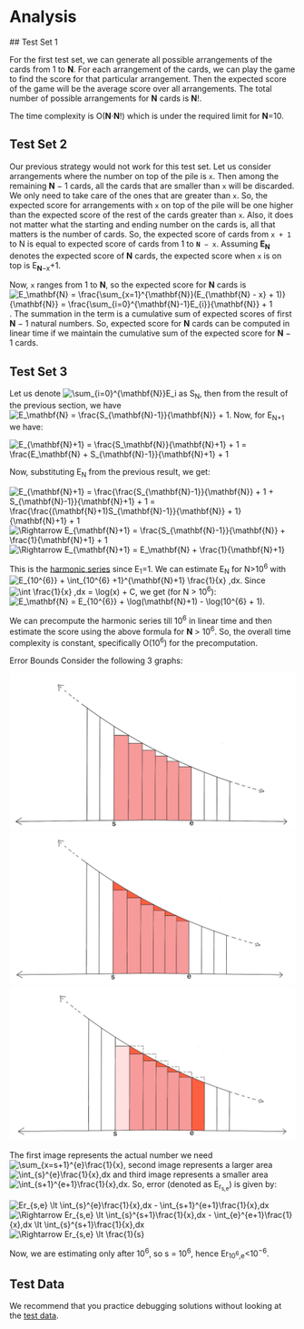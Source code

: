 # Analysis

## Test Set 1

For the first test set, we can generate all possible arrangements of the cards from 1 to **N**. For each arrangement of the cards, we can play the game to find the score for that particular arrangement. Then the expected score of the game will be the average score over all arrangements. The total number of possible arrangements for **N** cards is **N**!.

The time complexity is O(**N**⋅**N**!) which is under the required limit for **N**=10.

## Test Set 2

Our previous strategy would not work for this test set.
Let us consider arrangements where the number on top of the pile is `x`. Then among the remaining **N** − 1 cards, all the cards that are smaller than `x` will be discarded. We only need to take care of the ones that are greater than `x`. So, the expected score for arrangements with `x` on top of the pile will be one higher than the expected score of the rest of the cards greater than `x`. Also, it does not matter what the starting and ending number on the cards is, all that matters is the number of cards. So, the expected score of cards from `x + 1` to N is equal to expected score of cards from 1 to <code>**N** − x</code>. Assuming **E<sub>N</sub>** denotes the expected score of **N** cards, the expected score when `x` is on top is E<sub>**N**−x</sub>+1.

Now, `x` ranges from 1 to **N**, so the expected score for **N** cards is ![E_\mathbf{N} = \frac{\sum_{x=1}^{\mathbf{N}}(E_{\mathbf{N} - x} + 1)}{\mathbf{N}} =
\frac{\sum_{i=0}^{\mathbf{N}-1}E_{i}}{\mathbf{N}} + 1](https://render.githubusercontent.com/render/math?math=E_%5Cmathbf%7BN%7D%20%3D%20%5Cfrac%7B%5Csum_%7Bx%3D1%7D%5E%7B%5Cmathbf%7BN%7D%7D%28E_%7B%5Cmathbf%7BN%7D%20-%20x%7D%20%2B%201%29%7D%7B%5Cmathbf%7BN%7D%7D%20%3D%0A%5Cfrac%7B%5Csum_%7Bi%3D0%7D%5E%7B%5Cmathbf%7BN%7D-1%7DE_%7Bi%7D%7D%7B%5Cmathbf%7BN%7D%7D%20%2B%201). The summation in the term is a cumulative sum of expected scores of first **N** − 1 natural numbers. So, expected score for **N** cards can be computed in linear time if we maintain the cumulative sum of the expected score for **N** − 1 cards.

## Test Set 3

Let us denote ![\sum_{i=0}^{\mathbf{N}}E_i](https://render.githubusercontent.com/render/math?math=%5Csum_%7Bi%3D0%7D%5E%7B%5Cmathbf%7BN%7D%7DE_i) as S<sub>N</sub>, then from the result of the previous section, we have ![E_\mathbf{N} = \frac{S_{\mathbf{N}-1}}{\mathbf{N}} + 1](https://render.githubusercontent.com/render/math?math=E_%5Cmathbf%7BN%7D%20%3D%20%5Cfrac%7BS_%7B%5Cmathbf%7BN%7D-1%7D%7D%7B%5Cmathbf%7BN%7D%7D%20%2B%201). Now, for E<sub>N+1</sub> we have:

![E_{\mathbf{N}+1} = \frac{S_\mathbf{N}}{\mathbf{N}+1} + 1 = \frac{E_\mathbf{N} + S_{\mathbf{N}-1}}{\mathbf{N}+1} + 1](https://render.githubusercontent.com/render/math?math=E_%7B%5Cmathbf%7BN%7D%2B1%7D%20%3D%20%5Cfrac%7BS_%5Cmathbf%7BN%7D%7D%7B%5Cmathbf%7BN%7D%2B1%7D%20%2B%201%20%3D%20%5Cfrac%7BE_%5Cmathbf%7BN%7D%20%2B%20S_%7B%5Cmathbf%7BN%7D-1%7D%7D%7B%5Cmathbf%7BN%7D%2B1%7D%20%2B%201)

Now, substituting E<sub>N</sub> from the previous result, we get:

![E_{\mathbf{N}+1} = \frac{\frac{S_{\mathbf{N}-1}}{\mathbf{N}} + 1 + S_{\mathbf{N}-1}}{\mathbf{N}+1} + 1 =
\frac{\frac{(\mathbf{N}+1)S_{\mathbf{N}-1}}{\mathbf{N}} + 1}{\mathbf{N}+1} + 1](https://render.githubusercontent.com/render/math?math=E_%7B%5Cmathbf%7BN%7D%2B1%7D%20%3D%20%5Cfrac%7B%5Cfrac%7BS_%7B%5Cmathbf%7BN%7D-1%7D%7D%7B%5Cmathbf%7BN%7D%7D%20%2B%201%20%2B%20S_%7B%5Cmathbf%7BN%7D-1%7D%7D%7B%5Cmathbf%7BN%7D%2B1%7D%20%2B%201%20%3D%0A%5Cfrac%7B%5Cfrac%7B%28%5Cmathbf%7BN%7D%2B1%29S_%7B%5Cmathbf%7BN%7D-1%7D%7D%7B%5Cmathbf%7BN%7D%7D%20%2B%201%7D%7B%5Cmathbf%7BN%7D%2B1%7D%20%2B%201)
![\Rightarrow E_{\mathbf{N}+1} = \frac{S_{\mathbf{N}-1}}{\mathbf{N}} + \frac{1}{\mathbf{N}+1} + 1](https://render.githubusercontent.com/render/math?math=%5CRightarrow%20E_%7B%5Cmathbf%7BN%7D%2B1%7D%20%3D%20%5Cfrac%7BS_%7B%5Cmathbf%7BN%7D-1%7D%7D%7B%5Cmathbf%7BN%7D%7D%20%2B%20%5Cfrac%7B1%7D%7B%5Cmathbf%7BN%7D%2B1%7D%20%2B%201)
![\Rightarrow E_{\mathbf{N}+1} = E_\mathbf{N} + \frac{1}{\mathbf{N}+1}](https://render.githubusercontent.com/render/math?math=%5CRightarrow%20E_%7B%5Cmathbf%7BN%7D%2B1%7D%20%3D%20E_%5Cmathbf%7BN%7D%20%2B%20%5Cfrac%7B1%7D%7B%5Cmathbf%7BN%7D%2B1%7D)

This is the [harmonic series](<https://en.wikipedia.org/wiki/Harmonic_series_(mathematics)>) since E<sub>1</sub>=1. We can estimate E<sub>N</sub> for N>10<sup>6</sup> with ![E_{10^{6}} + \int_{10^{6} +1}^{\mathbf{N}+1} \frac{1}{x} ,dx](https://render.githubusercontent.com/render/math?math=E_%7B10%5E%7B6%7D%7D%20%2B%20%5Cint_%7B10%5E%7B6%7D%20%2B1%7D%5E%7B%5Cmathbf%7BN%7D%2B1%7D%20%5Cfrac%7B1%7D%7Bx%7D%20%5C%2Cdx). Since ![\int \frac{1}{x} ,dx = \log(x) + C](https://render.githubusercontent.com/render/math?math=%5Cint%20%5Cfrac%7B1%7D%7Bx%7D%20%5C%2Cdx%20%3D%20%5Clog%28x%29%20%2B%20C), we get (for N > 10<sup>6</sup>):
![E_\mathbf{N} = E_{10^{6}} + \log(\mathbf{N}+1) - \log(10^{6} + 1)](https://render.githubusercontent.com/render/math?math=E_%5Cmathbf%7BN%7D%20%3D%20E_%7B10%5E%7B6%7D%7D%20%2B%20%5Clog%28%5Cmathbf%7BN%7D%2B1%29%20-%20%5Clog%2810%5E%7B6%7D%20%2B%201%29).

We can precompute the harmonic series till 10<sup>6</sup> in linear time and then estimate the score using the above formula for **N** > 10<sup>6</sup>. So, the overall time complexity is constant, specifically O(10<sup>6</sup>) for the precomputation.

Error Bounds
Consider the following 3 graphs:

![Increasing Sequence Card Game](/images/round-e-increasing-sequence-card-game-sample-1.jpeg)
![Increasing Sequence Card Game](/images/round-e-increasing-sequence-card-game-sample-2.jpeg)
![Increasing Sequence Card Game](/images/round-e-increasing-sequence-card-game-sample-3.jpeg)

The first image represents the actual number we need ![\sum_{x=s+1}^{e}\frac{1}{x}](https://render.githubusercontent.com/render/math?math=%5Csum_%7Bx%3Ds%2B1%7D%5E%7Be%7D%5Cfrac%7B1%7D%7Bx%7D), second image represents a larger area ![\int_{s}^{e}\frac{1}{x},dx](https://render.githubusercontent.com/render/math?math=%5Cint_%7Bs%7D%5E%7Be%7D%5Cfrac%7B1%7D%7Bx%7D%5C%2Cdx) and third image represents a smaller area ![\int_{s+1}^{e+1}\frac{1}{x},dx](https://render.githubusercontent.com/render/math?math=%5Cint_%7Bs%2B1%7D%5E%7Be%2B1%7D%5Cfrac%7B1%7D%7Bx%7D%5C%2Cdx). So, error (denoted as E<sub>r<sub>s,e</sub></sub>) is given by:

![Er_{s,e} \lt \int_{s}^{e}\frac{1}{x},dx -
\int_{s+1}^{e+1}\frac{1}{x},dx](https://render.githubusercontent.com/render/math?math=Er_%7Bs%2Ce%7D%20%5Clt%20%5Cint_%7Bs%7D%5E%7Be%7D%5Cfrac%7B1%7D%7Bx%7D%5C%2Cdx%20-%0A%5Cint_%7Bs%2B1%7D%5E%7Be%2B1%7D%5Cfrac%7B1%7D%7Bx%7D%5C%2Cdx)
![\Rightarrow Er_{s,e} \lt \int_{s}^{s+1}\frac{1}{x},dx -
\int_{e}^{e+1}\frac{1}{x},dx \lt \int_{s}^{s+1}\frac{1}{x},dx](https://render.githubusercontent.com/render/math?math=%5CRightarrow%20Er_%7Bs%2Ce%7D%20%5Clt%20%5Cint_%7Bs%7D%5E%7Bs%2B1%7D%5Cfrac%7B1%7D%7Bx%7D%5C%2Cdx%20-%0A%5Cint_%7Be%7D%5E%7Be%2B1%7D%5Cfrac%7B1%7D%7Bx%7D%5C%2Cdx%20%5Clt%20%5Cint_%7Bs%7D%5E%7Bs%2B1%7D%5Cfrac%7B1%7D%7Bx%7D%5C%2Cdx)
![\Rightarrow Er_{s,e} \lt \frac{1}{s}](https://render.githubusercontent.com/render/math?math=%5CRightarrow%20Er_%7Bs%2Ce%7D%20%5Clt%20%5Cfrac%7B1%7D%7Bs%7D)

Now, we are estimating only after 10<sup>6</sup>, so s = 10<sup>6</sup>, hence Er<sub>10<sup>6</sup>,e</sub><10<sup>−6</sup>.

## Test Data

We recommend that you practice debugging solutions without looking at the [test data](https://codejam.googleapis.com/dashboard/get_file/AQj_6U3PPTLBvK6XoHrUt9N5kNISQaQeOha6QFkMh8FzhfyGkOQKsiZTsndmD5tKLVI/test_data.zip).
